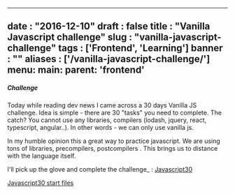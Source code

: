 
---
date : "2016-12-10"
draft : false
title : "Vanilla Javascript challenge"
slug : "vanilla-javascript-challenge"
tags : ['Frontend', 'Learning']
banner : ""
aliases : ['/vanilla-javascript-challenge/']
menu:
    main:
        parent: 'frontend'
---

##### Challenge

Today while reading dev news I came across a 30 days Vanilla JS challenge. Idea is simple - there are 30 "tasks" you need to complete.  The catch? You cannot use any libraries, compilers (lodash, jquery, react, typescript, angular..). In other words - we can only use vanilla js.

In my humble opinion this a great way to practice javascript. We are using tons of libraries, precompilers, postcompilers . This brings us to distance with the language itself.

I'll pick up the glove and complete the challenge_
 :
[Javascript30](https://javascript30.com/)

[Javascript30 start files](https://github.com/wesbos/JavaScript30)
